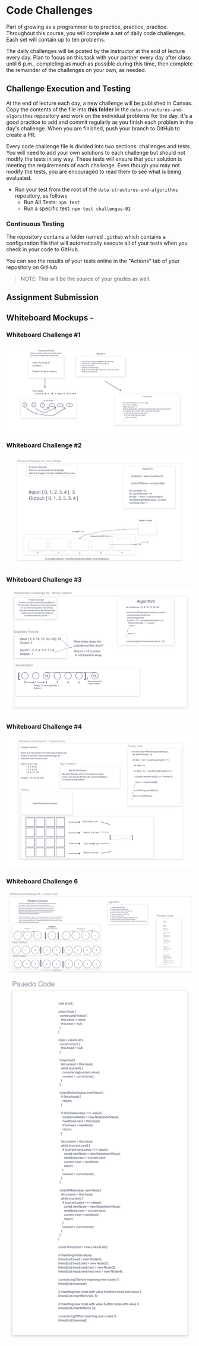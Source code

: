 # Code Challenges

Part of growing as a programmer is to practice, practice, practice. Throughout this course, you will complete a set of daily code challenges. Each set will contain up to ten problems.

The daily challenges will be posted by the instructor at the end of lecture every day. Plan to focus on this task with your partner every day after class until 6 p.m., completing as much as possible during this time, then complete the remainder of the challenges on your own, as needed.

## Challenge Execution and Testing

At the end of lecture each day, a new challenge will be published in Canvas. Copy the contents of the file into **this folder** in the `data-structures-and-algorithms` repository and work on the individual problems for the day. It's a good practice to add and commit regularly as you finish each problem in the day's challenge. When you are finished, push your branch to GitHub to create a PR.

Every code challenge file is divided into two sections: challenges and tests. You will need to add your own solutions to each challenge but should not modify the tests in any way. These tests will ensure that your solution is meeting the requirements of each challenge. Even though you may not modify the tests, you are encouraged to read them to see what is being evaluated.

- Run your test from the root of the `data-structures-and-algorithms` repository, as follows
  - Run All Tests: `npm test`
  - Run a specific test: `npm test challenges-01`

### Continuous Testing

The repository contains a folder named `.github` which contains a configuration file that will automatically execute all of your tests when you check in your code to GitHub.

You can see the results of your tests online in the "Actions" tab of your repository on GitHub

> NOTE: This will be the source of your grades as well.

## Assignment Submission

## Whiteboard Mockups -

### Whiteboard Challenge #1

![Whiteboard 1](/javascript/code-challenges/whiteboard1.png)

### Whiteboard Challenge #2

![Whiteboard 2](/javascript/code-challenges/whiteboard2.png)

### Whiteboard Challenge #3

![Whiteboard 3](/javascript/code-challenges/whiteboard3.png)

### Whiteboard Challenge #4

![Whiteboard 4](/javascript/code-challenges/whiteboard4.png)

### Whiteboard Challenge 6

![Whiteboard 6](/javascript//code-challenges/whiteboard6.png)
![Psuedo Code 6](/javascript/code-challenges/psuedocode6.png)
